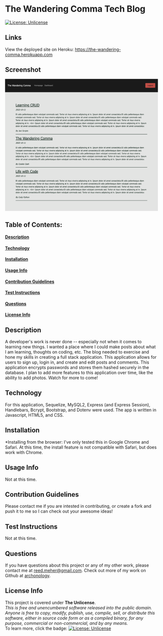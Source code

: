 # The Wandering Comma Tech Blog
[![License: Unlicense](https://img.shields.io/badge/license-Unlicense-blue.svg)](http://unlicense.org/)
## Links
View the deployed site on Heroku: https://the-wandering-comma.herokuapp.com
## Screenshot
![Screenshot of the homepage](./public/images/Screen%20Shot%202022-10-12%20at%204.13.46%20PM.png)    
## Table of Contents:
#### [Description](#description)
#### [Technology](#technology)
#### [Installation](#installation)
#### [Usage Info](#usage-info)
#### [Contribution Guidelines](#contribution-guidelines)
#### [Test Instructions](#test-instructions)
#### [Questions](#questions)
#### [License Info](#license-info)

## Description
A developer's work is never done -- especially not when it comes to learning new things. I wanted a place where I could make posts about what I am learning, thoughts on coding, etc. The blog needed to exercise and hone my skills in creating a full stack application.  This application  allows for users to sign up, login in, and create and edit posts and comments. This application encrypts passwords and stores them hashed securely in the database.  I plan to add more features to this application over time, like the ability to add photos. Watch for more to come!

## Technology
For this application, Sequelize, MySQL2, Express (and Express Session), Handlebars, Bcrypt, Bootstrap, and Dotenv were used. The app is written in Javascript, HTML5, and CSS.  
    
## Installation
*Installing from the browser: I've only tested this in Google Chrome and Safari.  At this time, the install feature is not compatible with Safari, but does work with Chrome.  

## Usage Info
Not at this time.

## Contribution Guidelines
Please contact me if you are intested in contributing, or create a fork and push it to me so I can check out your awesome ideas!

## Test Instructions
Not at this time.

## Questions
If you have questions about this project or any of my other work, please contact me at reed.meher@gmail.com. Check out more of my work on Github at [archonology](https://github.com/archonology).
    
## License Info
This project is covered under **The Unlicense**. 
<br>
*This is free and unencumbered software released into the public domain. <br> Anyone is free to copy, modify, publish, use, compile, sell, or distribute this software, either in source code form or as a compiled binary, for any purpose, commercial or non-commercial, and by any means.* 
<br>
To learn more, click the badge: [![License: Unlicense](https://img.shields.io/badge/license-Unlicense-blue.svg)](http://unlicense.org/)